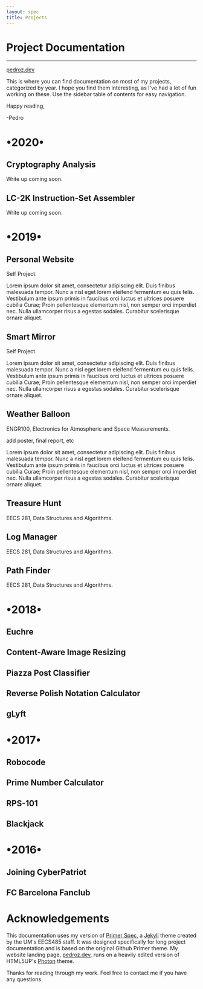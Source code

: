 ```yaml
---
layout: spec
title: Projects
---
```


Project Documentation
=======================

---

[pedroz.dev](https://pedroz.dev/)

This is where you can find documentation on most of my projects, categorized by year. I hope you find them interesting, as I've had a lot of fun working on these. Use the sidebar table of contents for easy navigation.

Happy reading,

-Pedro














•2020•
=======================

Cryptography Analysis
-----------------------
Write up coming soon.

LC-2K Instruction-Set Assembler
-----------------------
Write up coming soon.














•2019•
=======================

Personal Website
-----------------------
Self Project.

Lorem ipsum dolor sit amet, consectetur adipiscing elit. Duis finibus malesuada tempor. Nunc a nisl eget lorem eleifend fermentum eu quis felis. Vestibulum ante ipsum primis in faucibus orci luctus et ultrices posuere cubilia Curae; Proin pellentesque elementum nisl, non semper orci imperdiet nec. Nulla ullamcorper risus a egestas sodales. Curabitur scelerisque ornare aliquet.

Smart Mirror
-----------------------
Self Project.

Lorem ipsum dolor sit amet, consectetur adipiscing elit. Duis finibus malesuada tempor. Nunc a nisl eget lorem eleifend fermentum eu quis felis. Vestibulum ante ipsum primis in faucibus orci luctus et ultrices posuere cubilia Curae; Proin pellentesque elementum nisl, non semper orci imperdiet nec. Nulla ullamcorper risus a egestas sodales. Curabitur scelerisque ornare aliquet.

Weather Balloon
-----------------------
ENGR100, Electronics for Atmospheric and Space Measurements.

add poster, final report, etc

Lorem ipsum dolor sit amet, consectetur adipiscing elit. Duis finibus malesuada tempor. Nunc a nisl eget lorem eleifend fermentum eu quis felis. Vestibulum ante ipsum primis in faucibus orci luctus et ultrices posuere cubilia Curae; Proin pellentesque elementum nisl, non semper orci imperdiet nec. Nulla ullamcorper risus a egestas sodales. Curabitur scelerisque ornare aliquet.

Treasure Hunt
-----------------------
EECS 281, Data Structures and Algorithms.

Log Manager
-----------------------
EECS 281, Data Structures and Algorithms.

Path Finder
-----------------------
EECS 281, Data Structures and Algorithms.














•2018•
=======================

Euchre
-----------------------

Content-Aware Image Resizing
-----------------------

Piazza Post Classifier
-----------------------

Reverse Polish Notation Calculator
-----------------------

gLyft
-----------------------






•2017•
=======================

Robocode
-----------------------

Prime Number Calculator
-----------------------

RPS-101
-----------------------

Blackjack
-----------------------


•2016•
=======================

Joining CyberPatriot
-----------------------

FC Barcelona Fanclub
-----------------------





Acknowledgements
=======================
This documentation uses my version of [Primer Spec](https://github.com/eecs485staff/primer-spec), a [Jekyll](https://github.com/jekyll/jekyll) theme created by the UM's EECS485 staff. It was designed specifically for long project documentation and is based on the original Github Primer theme. My website landing page, [pedroz.dev](https://pedroz.dev/), runs on a heavily edited version of HTML5UP's [Photon](https://html5up.net/photon) theme.

Thanks for reading through my work. Feel free to contact me if you have any questions.